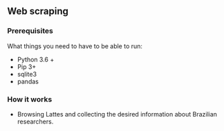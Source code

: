 ## Web scraping

### Prerequisites

What things you need to have to be able to run:

  * Python 3.6 +
  * Pip 3+
  * sqlite3
  * pandas

### How it works

  * Browsing Lattes and collecting the desired information about Brazilian researchers.

